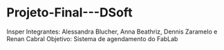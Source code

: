 # Projeto-Final---DSoft
Insper
Integrantes: Alessandra Blucher, Anna Beathriz, Dennis Zaramelo e Renan Cabral 
Objetivo: Sistema de agendamento do FabLab

